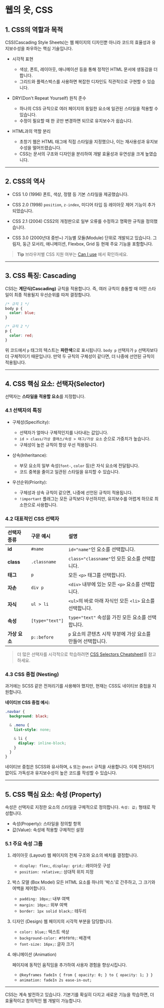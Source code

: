 # 웹의 옷, CSS

## 1. CSS의 역할과 목적

CSS(Cascading Style Sheets)는 웹 페이지의 디자인뿐 아니라 코드의 효율성과 유지보수성을 좌우하는 핵심 기술입니다.

- 시각적 표현

  - 색상, 폰트, 레이아웃, 애니메이션 등을 통해 정적인 HTML 문서에 생동감을 더합니다.
  - 그리드와 플렉스박스를 사용하면 복잡한 디자인도 직관적으로 구현할 수 있습니다.

- DRY(Don't Repeat Yourself) 원칙 준수

  - 하나의 CSS 규칙으로 여러 페이지의 동일한 요소에 일관된 스타일을 적용할 수 있습니다.
  - 수정이 필요할 때 한 곳만 변경하면 되므로 유지보수가 쉽습니다.

- HTML과의 역할 분리
  - 초창기 웹은 HTML 태그에 직접 스타일을 지정했으나, 이는 재사용성과 유지보수성을 떨어뜨렸습니다.
  - CSS는 문서의 구조와 디자인을 분리하여 개발 효율성과 유연성을 크게 높였습니다.

---

## 2. CSS의 역사

- CSS 1.0 (1996)
  폰트, 색상, 정렬 등 기본 스타일을 제공했습니다.

- CSS 2.0 (1998)
  `position`, `z-index`, 미디어 타입 등 레이아웃 제어 기능이 추가되었습니다.

- CSS 2.1 (2004)
  CSS2의 개정판으로 일부 오류를 수정하고 명확한 규칙을 정의했습니다.

- CSS 3.0 (2000년대 중반~)
  기능별 모듈(Module) 단위로 개발되고 있습니다.
  그림자, 둥근 모서리, 애니메이션, Flexbox, Grid 등 현재 주요 기능을 포함합니다.

> **Tip**
> 브라우저별 CSS 지원 여부는 [Can I use](https://caniuse.com/) 에서 확인하세요.

---

## 3. CSS 특징: Cascading

CSS는 **계단식(Cascading)** 규칙을 적용합니다. 즉, 여러 규칙이 충돌할 때 어떤 스타일이 최종 적용될지 우선순위를 따져 결정합니다.

```css
/* 규칙 1 */
body p {
  color: blue;
}

/* 규칙 2 */
p {
  color: red;
}
```

위 코드에서 `p` 태그의 텍스트는 **파란색**으로 표시됩니다. `body p` 선택자가 `p` 선택자보다 더 구체적이기 때문입니다. 만약 두 규칙의 구체성이 같다면, 더 나중에 선언된 규칙이 적용됩니다.

---

## 4. CSS 핵심 요소: 선택자(Selector)

선택자는 **스타일을 적용할 요소**를 지정합니다.

### 4.1 선택자의 특징

- 구체성(Specificity):

  - 선택자가 얼마나 구체적인지를 나타내는 값입니다.
  - `id > class/가상 클래스/속성 > 태그/가상 요소` 순으로 가중치가 높습니다.
  - 구체성이 높은 규칙이 항상 우선 적용됩니다.

- 상속(Inheritance):

  - 부모 요소의 일부 속성(`font-`, `color` 등)은 자식 요소에 전달됩니다.
  - 코드 중복을 줄이고 일관된 스타일을 유지할 수 있습니다.

- 우선순위(Priority):

  - 구체성과 상속 규칙이 같으면, 나중에 선언된 규칙이 적용됩니다.
  - `!important` 플래그는 모든 규칙보다 우선하지만, 유지보수를 어렵게 하므로 최소한으로 사용합니다.

### 4.2 대표적인 CSS 선택자

| 선택자 종류   | 구문 예시       | 설명                                                         |
| :------------ | :-------------- | :----------------------------------------------------------- |
| **id**        | `#name`         | `id="name"`인 요소를 선택합니다.                             |
| **class**     | `.classname`    | `class="classname"`인 모든 요소를 선택합니다.                |
| **태그**      | `p`             | 모든 `<p>` 태그를 선택합니다.                                |
| **자손**      | `div p`         | `<div>` 내부에 있는 모든 `<p>` 요소를 선택합니다.            |
| **자식**      | `ul > li`       | `<ul>`의 바로 아래 자식인 모든 `<li>` 요소를 선택합니다.     |
| **속성**      | `[type="text"]` | `type="text"` 속성을 가진 모든 요소를 선택합니다.            |
| **가상 요소** | `p::before`     | `p` 요소의 콘텐츠 시작 부분에 가상 요소를 만들어 선택합니다. |

> 더 많은 선택자를 시각적으로 학습하려면 [CSS Selectors Cheatsheet](https://www.fffuel.co/css-selectors/)를 참고하세요.

### 4.3 CSS 중첩 (Nesting)

과거에는 SCSS 같은 전처리기를 사용해야 했지만, 현재는 CSS도 네이티브 중첩을 지원합니다.

**네이티브 CSS 중첩 예시:**

```css
.navbar {
  background: black;

  & .menu {
    list-style: none;

    & li {
      display: inline-block;
    }
  }
}
```

네이티브 중첩은 SCSS와 유사하며, `&` 또는 `@nest` 규칙을 사용합니다.
이제 전처리기 없이도 가독성과 유지보수성이 높은 코드를 작성할 수 있습니다.

---

## 5. CSS 핵심 요소: 속성 (Property)

속성은 선택자로 지정한 요소의 스타일을 구체적으로 정의합니다.
`속성: 값;` 형태로 작성합니다.

- 속성(Property): 스타일을 정의할 항목
- 값(Value): 속성에 적용할 구체적인 설정

### 5.1 주요 속성 그룹

1. 레이아웃 (Layout)
   웹 페이지의 전체 구조와 요소의 배치를 결정합니다.

   - `display: flex;`, `display: grid;`: 레이아웃 구성
   - `position: relative;`: 상대적 위치 지정

2. 박스 모델 (Box Model)
   모든 HTML 요소를 하나의 '박스'로 간주하고, 그 크기와 여백을 제어합니다.

   - `padding: 10px;`: 내부 여백
   - `margin: 10px;`: 외부 여백
   - `border: 1px solid black;`: 테두리

3. 디자인 (Design)
   웹 페이지의 시각적 부분을 담당합니다.

   - `color: blue;`: 텍스트 색상
   - `background-color: #f0f0f0;`: 배경색
   - `font-size: 16px;`: 글자 크기

4. 애니메이션 (Animation)

   페이지에 동적인 움직임을 추가하여 사용자 경험을 향상시킵니다.

   - `@keyframes fadeIn { from { opacity: 0; } to { opacity: 1; } }`
   - `animation: fadeIn 2s ease-in-out;`

---

CSS는 계속 발전하고 있습니다. 기본기를 확실히 다지고 새로운 기능을 학습하면, 더 효율적이고 창의적인 웹 개발이 가능합니다.
